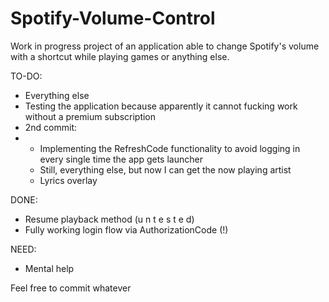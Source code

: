 # Spotify-Volume-Control
Work in progress project of an application able to change Spotify's volume with a shortcut while playing games or anything else.

TO-DO:
- Everything else
- Testing the application because apparently it cannot fucking work without a premium subscription
- 2nd commit:
- - Implementing the RefreshCode functionality to avoid logging in every single time the app gets launcher
  - Still, everything else, but now I can get the now playing artist
  - Lyrics overlay

DONE:
- Resume playback method (u n t e s t e d)
- Fully working login flow via AuthorizationCode (!)

NEED:
- Mental help

Feel free to commit whatever
